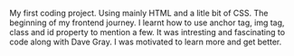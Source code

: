 My first coding project. Using mainly HTML and a litle bit of CSS. The beginning of my frontend journey.
I learnt how to use anchor tag, img tag, class and id property to mention a few. It was intresting and fascinating to code along with Dave Gray. I was motivated to learn more and get better.